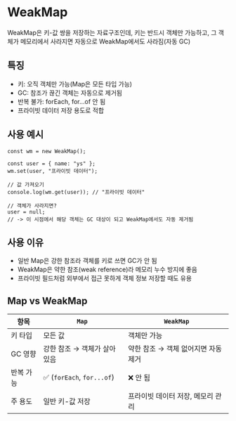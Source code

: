 # WeakMap

WeakMap은 키-값 쌍을 저장하는 자료구조인데, 키는 반드시 객체만 가능하고, 그 객체가 메모리에서 사라지면 자동으로 WeakMap에서도 사라짐(자동 GC)

## 특징

- 키: 오직 객체만 가능(Map은 모든 타입 가능)
- GC: 참조가 끊긴 객체는 자동으로 제거됨
- 반복 불가: forEach, for...of 안 됨
- 프라이빗 데이터 저장 용도로 적합	

## 사용 예시

```
const wm = new WeakMap();

const user = { name: "ys" };
wm.set(user, "프라이빗 데이터");

// 값 가져오기
console.log(wm.get(user)); // "프라이빗 데이터"

// 객체가 사라지면?
user = null;
// -> 이 시점에서 해당 객체는 GC 대상이 되고 WeakMap에서도 자동 제거됨
```

## 사용 이유

- 일반 Map은 강한 참조라 객체를 키로 쓰면 GC가 안 됨
- WeakMap은 약한 참조(weak reference)라 메모리 누수 방지에 좋음
- 프라이빗 필드처럼 외부에서 접근 못하게 객체 정보 저장할 때도 유용

## Map vs WeakMap

| 항목 | `Map` | `WeakMap` |
|------|--------|------------|
| 키 타입 | 모든 값 | 객체만 가능 |
| GC 영향 | 강한 참조 → 객체가 살아있음 | 약한 참조 → 객체 없어지면 자동 제거 |
| 반복 가능 | ✅ (`forEach`, `for...of`) | ❌ 안 됨 |
| 주 용도 | 일반 키-값 저장 | 프라이빗 데이터 저장, 메모리 관리 |

